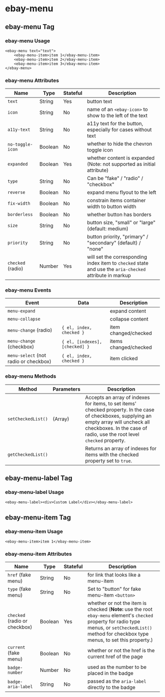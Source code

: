 # ebay-menu

## ebay-menu Tag

### ebay-menu Usage

```marko
<ebay-menu text="text">
    <ebay-menu-item>item 1</ebay-menu-item>
    <ebay-menu-item>item 2</ebay-menu-item>
    <ebay-menu-item>item 3</ebay-menu-item>
</ebay-menu>
```

### ebay-menu Attributes

Name | Type | Stateful | Description
--- | --- | --- | ---
`text` | String | Yes | button text
`icon` | String | No | name of an `<ebay-icon>` to show to the left of the text
`a11y-text` | String | No | a11y text for the button, especially for cases without text
`no-toggle-icon` | Boolean | No | whether to hide the chevron toggle icon
`expanded` | Boolean | Yes | whether content is expanded (Note: not supported as initial attribute)
`type` | String | No | Can be "fake" / "radio" / "checkbox"
`reverse` | Boolean | No | expand menu flyout to the left
`fix-width` | Boolean | No | constrain items container width to button width
`borderless` | Boolean | No | whether button has borders
`size` | String | No | button size, "small" or "large" (default: medium)
`priority` | String | No | button priority, "primary" / "secondary" (default) / "none"
`checked` (radio) | Number | Yes | will set the corresponding index item to `checked` state and use the `aria-checked` attribute in markup

### ebay-menu Events

Event | Data | Description
--- | --- | ---
`menu-expand` |  | expand content
`menu-collapse` |  | collapse content
`menu-change` (radio) | `{ el, index, checked }` | item changed/checked
`menu-change` (checkbox) | `{ el, [indexes], [checked] }` | items changed/checked
`menu-select` (not radio or checkbox) | `{ el, index, checked }` | item clicked

### ebay-menu Methods

Method | Parameters | Description
--- | --- | ---
`setCheckedList()` | (Array) | Accepts an array of indexes for items, to set items' checked property. In the case of checkboxes, supplying an empty array will uncheck all checkboxes. In the case of radio, use the root level `checked` property.
`getCheckedList()` |  | Returns an array of indexes for items with the checked property set to `true`.

## ebay-menu-label Tag

### ebay-menu-label Usage
```marko
<ebay-menu-label><div>Custom Label</div></ebay-menu-label>
```

## ebay-menu-item Tag

### ebay-menu-item Usage

```marko
<ebay-menu-item>item 1</ebay-menu-item>
```

### ebay-menu-item Attributes

Name | Type | Stateful | Description
--- | --- | --- | ---
`href` (fake menu) | String | No | for link that looks like a menu-item
`type` (fake menu) | String | No | Set to "button" for fake menu-item `<button>`
`checked` (radio or checkbox) | Boolean | Yes | whether or not the item is checked (**Note:** use the root `ebay-menu` element's `checked` property for radio type menus, or `setCheckedList()` method for checkbox type menus, to set this property.)
`current` (fake menu) | Boolean | No | whether or not the href is the current href of the page
`badge-number` | Number | No | used as the number to be placed in the badge
`badge-aria-label` | String | No | passed as the `aria-label` directly to the badge
